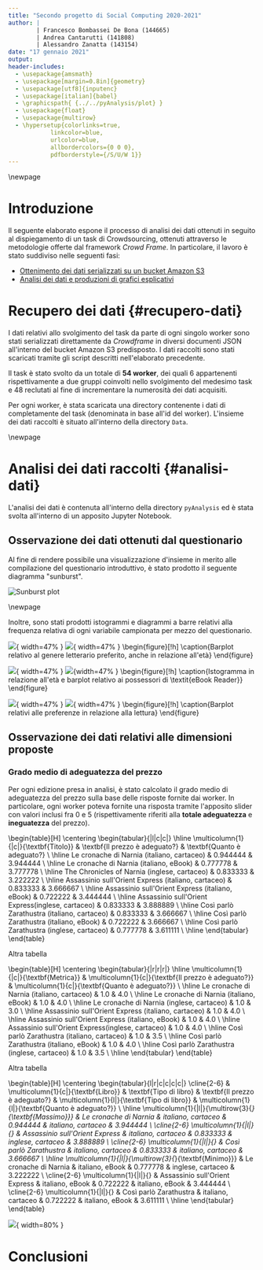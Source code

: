 ```yaml
---
title: "Secondo progetto di Social Computing 2020-2021"
author: |
        | Francesco Bombassei De Bona (144665)
        | Andrea Cantarutti (141808)
        | Alessandro Zanatta (143154)
date: "17 gennaio 2021"
output:
header-includes:
  - \usepackage{amsmath}
  - \usepackage[margin=0.8in]{geometry}
  - \usepackage[utf8]{inputenc}
  - \usepackage[italian]{babel}
  - \graphicspath{ {../../pyAnalysis/plot} }
  - \usepackage{float}
  - \usepackage{multirow}
  - \hypersetup{colorlinks=true,
            linkcolor=blue,
            urlcolor=blue,
            allbordercolors={0 0 0},
            pdfborderstyle={/S/U/W 1}}
---
```


\newpage

# Introduzione

Il seguente elaborato espone il processo di analisi dei dati ottenuti in seguito al dispiegamento di un task di Crowdsourcing, ottenuti attraverso le metodologie offerte dal framework *Crowd Frame*. In particolare, il lavoro è stato suddiviso nelle seguenti fasi:

- [Ottenimento dei dati serializzati su un bucket Amazon S3](#recupero-dati)
- [Analisi dei dati e produzioni di grafici esplicativi](#analisi-dati)


# Recupero dei dati {#recupero-dati}

I dati relativi allo svolgimento del task da parte di ogni singolo worker sono stati serializzati direttamente da *Crowdframe* in diversi documenti JSON all'interno del bucket Amazon S3 predisposto.
I dati raccolti sono stati scaricati tramite gli script descritti nell'elaborato precedente.

Il task è stato svolto da un totale di **54 worker**, dei quali 6 appartenenti rispettivamente a due gruppi coinvolti nello svolgimento del medesimo task e 48 reclutati al fine di incrementare la numerosità dei dati acquisiti. 

Per ogni worker, è stata scaricata una directory contenente i dati di completamente del task (denominata in base all'id del worker). L'insieme dei dati raccolti è situato all'interno della directory `Data`.

\newpage

# Analisi dei dati raccolti {#analisi-dati}

L'analisi dei dati è contenuta all'interno della directory `pyAnalysis` ed è stata svolta all'interno di un apposito Jupyter Notebook.


## Osservazione dei dati ottenuti dal questionario 

Al fine di rendere possibile una visualizzazione d'insieme in merito alle compilazione del questionario introduttivo, è stato prodotto il seguente diagramma "sunburst". 

![Sunburst plot](../../pyAnalysis/plot/sunburst_genre.png)

\newpage

Inoltre, sono stati prodotti istogrammi e diagrammi a barre relativi alla frequenza relativa di ogni variabile campionata per mezzo del questionario.

![](../../pyAnalysis/plot/bar_genre.png){ width=47% }
![](../../pyAnalysis/plot/bar_genre_age.png){ width=47% }
\begin{figure}[!h]
\caption{Barplot relativo al genere letterario preferito, anche in relazione all'età}
\end{figure}

![](../../pyAnalysis/plot/hist_age.png){ width=47% }
![](../../pyAnalysis/plot/bar_kindle.png){width=47% }
\begin{figure}[!h]
\caption{Istogramma in relazione all'età e barplot relativo ai possessori di \textit{eBook Reader}}
\end{figure}

![](../../pyAnalysis/plot/bar_books_read.png){ width=47% }
![](../../pyAnalysis/plot/bar_reading.png){ width=47% }
\begin{figure}[!h]
\caption{Barplot relativi alle preferenze in relazione alla lettura}
\end{figure}

## Osservazione dei dati relativi alle dimensioni proposte

### Grado medio di adeguatezza del prezzo 

Per ogni edizione presa in analisi, è stato calcolato il grado medio di adeguatezza del prezzo sulla base delle risposte fornite dai worker.
In particolare, ogni worker poteva fornite una risposta tramite l'apposito slider con valori inclusi fra 0 e 5 (rispettivamente riferiti alla **totale adeguatezza** e **ineguatezza** del prezzo). 

\begin{table}[H]
\centering
\begin{tabular}{|l|c|c|}
\hline
\multicolumn{1}{|c|}{\textbf{Titolo}} & \textbf{Il prezzo è adeguato?} & \textbf{Quanto è adeguato?} \\ \hline
Le cronache di Narnia (italiano, cartaceo)          & 0.944444 & 3.944444 \\ \hline
Le cronache di Narnia (italiano, eBook)             & 0.777778 & 3.777778 \\ \hline
The Chronicles of Narnia (inglese, cartaceo)        & 0.833333 & 3.222222 \\ \hline
Assassinio sull'Orient Express (italiano, cartaceo) & 0.833333 & 3.666667 \\ \hline
Assassinio sull'Orient Express (italiano, eBook)    & 0.722222 & 3.444444 \\ \hline
Assassinio sull'Orient Express(inglese, cartaceo)   & 0.833333 & 3.888889 \\ \hline
Così parlò Zarathustra (italiano, cartaceo)         & 0.833333 & 3.666667 \\ \hline
Così parlò Zarathustra (italiano, eBook)            & 0.722222 & 3.666667 \\ \hline
Così parlò Zarathustra (inglese, cartaceo)          & 0.777778 & 3.611111 \\ \hline
\end{tabular}
\end{table}

Altra tabella

\begin{table}[H]
\centering
\begin{tabular}{|r|r|r|}
\hline
\multicolumn{1}{|c|}{\textbf{Metrica}} & \multicolumn{1}{c|}{\textbf{Il prezzo è adeguato?}} & \multicolumn{1}{c|}{\textbf{Quanto è adeguato?}} \\ \hline
Le cronache di Narnia (italiano, cartaceo)          & 1.0 & 4.0 \\ \hline
Le cronache di Narnia (italiano, eBook)             & 1.0 & 4.0 \\ \hline
Le cronache di Narnia (inglese, cartaceo)           & 1.0 & 3.0 \\ \hline
Assassinio sull'Orient Express (italiano, cartaceo) & 1.0 & 4.0 \\ \hline
Assassinio sull'Orient Express (italiano, eBook)    & 1.0 & 4.0 \\ \hline
Assassinio sull'Orient Express(inglese, cartaceo)   & 1.0 & 4.0 \\ \hline
Così parlò Zarathustra (italiano, cartaceo)         & 1.0 & 3.5 \\ \hline
Così parlò Zarathustra (italiano, eBook)            & 1.0 & 4.0 \\ \hline
Così parlò Zarathustra (inglese, cartaceo)          & 1.0 & 3.5 \\ \hline
\end{tabular}
\end{table}

Altra tabella

\begin{table}[H]
\centering
\begin{tabular}{l|r|c|c|c|c|}
\cline{2-6}
 &
  \multicolumn{1}{c|}{\textbf{Libro}} &
  \textbf{Tipo di libro} &
  \textbf{Il prezzo è adeguato?} &
  \multicolumn{1}{l|}{\textbf{Tipo di libro}} &
  \multicolumn{1}{l|}{\textbf{Quanto è adeguato?}} \\ \hline
\multicolumn{1}{|l|}{\multirow{3}{*}{\textbf{Massimo}}} & Le cronache di Narnia          & italiano, cartaceo & 0.944444 & italiano, cartaceo & 3.944444 \\ \cline{2-6} 
\multicolumn{1}{|l|}{}                                  & Assassinio sull'Orient Express & italiano, cartaceo & 0.833333 & inglese, cartaceo  & 3.888889 \\ \cline{2-6} 
\multicolumn{1}{|l|}{}                                  & Così parlò Zarathustra         & italiano, cartaceo & 0.833333 & italiano, cartaceo & 3.666667 \\ \hline
\multicolumn{1}{|l|}{\multirow{3}{*}{\textbf{Minimo}}}  & Le cronache di Narnia          & italiano, eBook    & 0.777778 & inglese, cartaceo  & 3.222222 \\ \cline{2-6} 
\multicolumn{1}{|l|}{}                                  & Assassinio sull'Orient Express & italiano, eBook    & 0.722222 & italiano, eBook    & 3.444444 \\ \cline{2-6} 
\multicolumn{1}{|l|}{}                                  & Così parlò Zarathustra         & italiano, cartaceo & 0.722222 & italiano, eBook    & 3.611111 \\ \hline
\end{tabular}
\end{table}

![](../../pyAnalysis/plot/heatmap.png){ width=80% }

# Conclusioni
